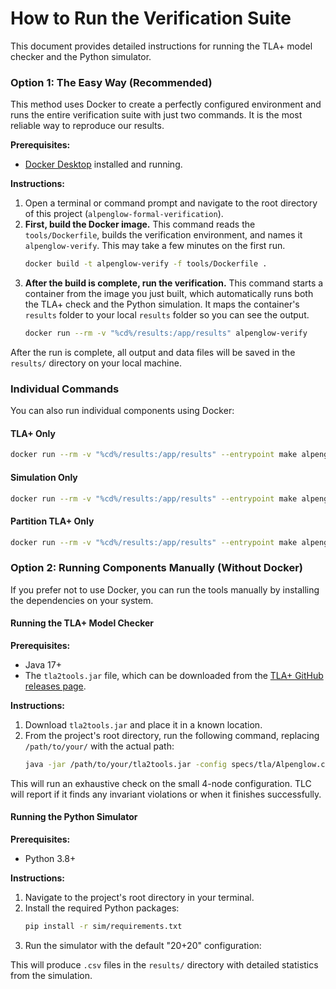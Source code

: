 # How to Run the Verification Suite

This document provides detailed instructions for running the TLA+ model checker and the Python simulator.

### **Option 1: The Easy Way (Recommended)**

This method uses Docker to create a perfectly configured environment and runs the entire verification suite with just two commands. It is the most reliable way to reproduce our results.

**Prerequisites:**
*   [Docker Desktop](https://www.docker.com/products/docker-desktop/) installed and running.

**Instructions:**
1.  Open a terminal or command prompt and navigate to the root directory of this project (`alpenglow-formal-verification`).
2.  **First, build the Docker image.** This command reads the `tools/Dockerfile`, builds the verification environment, and names it `alpenglow-verify`. This may take a few minutes on the first run.
    ```bash
    docker build -t alpenglow-verify -f tools/Dockerfile .
    ```
3.  **After the build is complete, run the verification.** This command starts a container from the image you just built, which automatically runs both the TLA+ check and the Python simulation. It maps the container's `results` folder to your local `results` folder so you can see the output.
    ```bash
    docker run --rm -v "%cd%/results:/app/results" alpenglow-verify
    ```

After the run is complete, all output and data files will be saved in the `results/` directory on your local machine.

### Individual Commands

You can also run individual components using Docker:

#### TLA+ Only
```bash
docker run --rm -v "%cd%/results:/app/results" --entrypoint make alpenglow-verify check
```

#### Simulation Only
```bash
docker run --rm -v "%cd%/results:/app/results" --entrypoint make alpenglow-verify simulate
```

#### Partition TLA+ Only
```bash
docker run --rm -v "%cd%/results:/app/results" --entrypoint make alpenglow-verify partitionTLA
```

### **Option 2: Running Components Manually (Without Docker)**

If you prefer not to use Docker, you can run the tools manually by installing the dependencies on your system.

#### **Running the TLA+ Model Checker**

**Prerequisites:**
*   Java 17+
*   The `tla2tools.jar` file, which can be downloaded from the [TLA+ GitHub releases page](https://github.com/tlaplus/tlaplus/releases).

**Instructions:**
1.  Download `tla2tools.jar` and place it in a known location.
2.  From the project's root directory, run the following command, replacing `/path/to/your/` with the actual path:
    ```bash
    java -jar /path/to/your/tla2tools.jar -config specs/tla/Alpenglow.cfg specs/tla/Alpenglow.tla
    ```
This will run an exhaustive check on the small 4-node configuration. TLC will report if it finds any invariant violations or when it finishes successfully.

#### **Running the Python Simulator**

**Prerequisites:**
*   Python 3.8+

**Instructions:**
1.  Navigate to the project's root directory in your terminal.
2.  Install the required Python packages:
    ```bash
    pip install -r sim/requirements.txt
    ```
3.  Run the simulator with the default "20+20" configuration:
    
This will produce `.csv` files in the `results/` directory with detailed statistics from the simulation.

